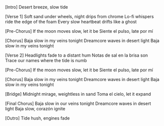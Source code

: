 [Intro]
Desert breeze, slow tide

[Verse 1]
Soft sand under wheels, night drips from chrome
Lo-fi whispers ride the edge of the foam
Every slow heartbeat drifts like a ghost

[Pre-Chorus]
If the moon moves slow, let it be
Siente el pulso, late por mí

[Chorus]
Baja slow in my veins tonight
Dreamcore waves in desert light
Baja slow in my veins tonight

[Verse 2]
Headlights fade to a distant hum
Notas de sal en la brisa son
Trace our names where the tide is numb

[Pre-Chorus]
If the moon moves slow, let it be
Siente el pulso, late por mí

[Chorus]
Baja slow in my veins tonight
Dreamcore waves in desert light
Baja slow in my veins tonight

[Bridge]
Midnight mirage, weightless in sand
Toma el cielo, let it expand

[Final Chorus]
Baja slow in our veins tonight
Dreamcore waves in desert light
Baja slow, corazón ignite

[Outro]
Tide hush, engines fade
